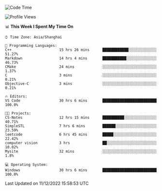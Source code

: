 <!--START_SECTION:waka-->
![Code Time](http://img.shields.io/badge/Code%20Time-450%20hrs%2052%20mins-blue)

![Profile Views](http://img.shields.io/badge/Profile%20Views-0-blue)

📊 **This Week I Spent My Time On** 

```text
⌚︎ Time Zone: Asia/Shanghai

💬 Programming Languages: 
C++                      15 hrs 26 mins      ████████████░░░░░░░░░░░░░   51.27% 
Markdown                 14 hrs 4 mins       ███████████░░░░░░░░░░░░░░   46.73% 
CMake                    24 mins             ░░░░░░░░░░░░░░░░░░░░░░░░░   1.37% 
C                        3 mins              ░░░░░░░░░░░░░░░░░░░░░░░░░   0.21% 
Objective-C              3 mins              ░░░░░░░░░░░░░░░░░░░░░░░░░   0.21%

🔥 Editors: 
VS Code                  30 hrs 6 mins       █████████████████████████   100.0%

🐱‍💻 Projects: 
CS-Notes                 12 hrs 15 mins      ██████████░░░░░░░░░░░░░░░   40.71% 
SimpleSTL                7 hrs 6 mins        ██████░░░░░░░░░░░░░░░░░░░   23.59% 
leetcode                 6 hrs 45 mins       █████░░░░░░░░░░░░░░░░░░░░   22.42% 
computer vision          3 hrs               ██░░░░░░░░░░░░░░░░░░░░░░░   10.02% 
Mysite                   32 mins             ░░░░░░░░░░░░░░░░░░░░░░░░░   1.8%

💻 Operating System: 
Windows                  30 hrs 6 mins       █████████████████████████   100.0%

```


 Last Updated on 11/12/2022 15:58:53 UTC
<!--END_SECTION:waka-->